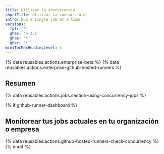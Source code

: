 ```yaml
---
title: Utilizar la concurrencia
shortTitle: Utilizar la concurrencia
intro: Run a single job at a time.
versions:
  fpt: '*'
  ghes: '> 3.1'
  ghae: '*'
  ghec: '*'
miniTocMaxHeadingLevel: 4
---
```


{% data reusables.actions.enterprise-beta %}
{% data reusables.actions.enterprise-github-hosted-runners %}

## Resumen

{% data reusables.actions.jobs.section-using-concurrency-jobs %}

{% if github-runner-dashboard %}
## Monitorear tus jobs actuales en tu organización o empresa

{% data reusables.actions.github-hosted-runners-check-concurrency %}
{% endif %}
